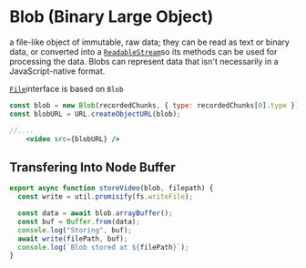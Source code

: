 # Blob (Binary Large Object)

a file-like object of immutable, raw data; they can be read as text or binary data, or converted into a [`ReadableStream`](https://developer.mozilla.org/en-US/docs/Web/API/ReadableStream)so its methods can be used for processing the data. Blobs can represent data that isn't necessarily in a JavaScript-native format. 

 [`File`](https://developer.mozilla.org/en-US/docs/Web/API/File)interface is based on `Blob`

```jsx
const blob = new Blob(recordedChunks, { type: recordedChunks[0].type });
const blobURL = URL.createObjectURL(blob);

//....
	<video src={blobURL} />
```

## Transfering Into Node Buffer

```js
export async function storeVideo(blob, filepath) {
  const write = util.promisify(fs.writeFile);

  const data = await blob.arrayBuffer();
  const buf = Buffer.from(data);
  console.log("Storing", buf);
  await write(filePath, buf);
  console.log(`Blob stored at ${filePath}`);
}
```

